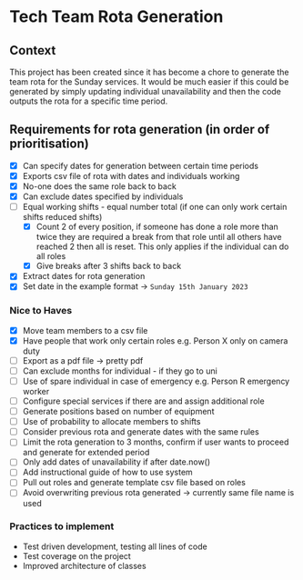 # Tech Team Rota Generation

## Context

This project has been created since it has become a chore to generate the team rota for the Sunday services. 
It would be much easier if this could be generated by simply updating individual unavailability and then the code 
outputs the rota for a specific time period.

## Requirements for rota generation (in order of prioritisation)

- [x] Can specify dates for generation between certain time periods
- [x] Exports csv file of rota with dates and individuals working
- [x] No-one does the same role back to back
- [x] Can exclude dates specified by individuals
- [ ] Equal working shifts - equal number total (if one can only work certain shifts reduced shifts)
  - [x] Count 2 of every position, if someone has done a role more than twice they are required a break from that role until all others have reached 2 then all is reset. This only applies if the individual can do all roles
  - [x] Give breaks after 3 shifts back to back
- [x] Extract dates for rota generation
- [x] Set date in the example format -> `Sunday 15th January 2023`

### Nice to Haves

- [x] Move team members to a csv file
- [x] Have people that work only certain roles e.g. Person X only on camera duty
- [ ] Export as a pdf file -> pretty pdf
- [ ] Can exclude months for individual - if they go to uni
- [ ] Use of spare individual in case of emergency e.g. Person R emergency worker
- [ ] Configure special services if there are and assign additional role
- [ ] Generate positions based on number of equipment
- [ ] Use of probability to allocate members to shifts
- [ ] Consider previous rota and generate dates with the same rules
- [ ] Limit the rota generation to 3 months, confirm if user wants to proceed and generate for extended period
- [ ] Only add dates of unavailability if after date.now()
- [ ] Add instructional guide of how to use system
- [ ] Pull out roles and generate template csv file based on roles
- [ ] Avoid overwriting previous rota generated -> currently same file name is used

### Practices to implement
- Test driven development, testing all lines of code
- Test coverage on the project
- Improved architecture of classes